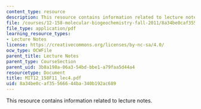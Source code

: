```yaml
---
content_type: resource
description: This resource contains information related to lecture notes.
file: /courses/12-158-molecular-biogeochemistry-fall-2011/8a34be0caf35566644ba340b192ac689_MIT12_158F11_lec4.pdf
file_type: application/pdf
learning_resource_types:
- Lecture Notes
license: https://creativecommons.org/licenses/by-nc-sa/4.0/
ocw_type: OCWFile
parent_title: Lecture Notes
parent_type: CourseSection
parent_uid: 3b8a198a-06a3-54bd-bbe1-a79faa5d44a4
resourcetype: Document
title: MIT12_158F11_lec4.pdf
uid: 8a34be0c-af35-5666-44ba-340b192ac689
---
```

This resource contains information related to lecture notes.